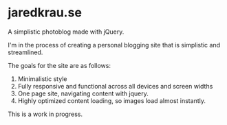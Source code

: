 jaredkrau.se
============

A simplistic photoblog made with jQuery. 

I'm in the process of creating a personal blogging site that is simplistic and streamlined. 

The goals for the site are as follows:

1) Minimalistic style
2) Fully responsive and functional across all devices and screen widths
3) One page site, navigating content with jquery. 
4) Highly optimized content loading, so images load almost instantly. 

This is a work in progress. 
